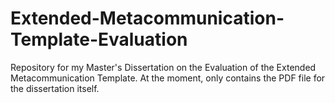 # Extended-Metacommunication-Template-Evaluation
Repository for my Master's Dissertation on the Evaluation of the Extended Metacommunication Template. At the moment, only contains the PDF file for the dissertation itself.
